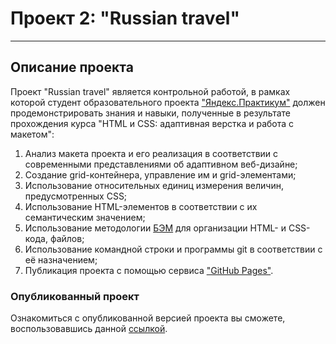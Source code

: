 # Проект 2: "Russian travel"
______

## Описание проекта
Проект "Russian travel" является контрольной работой, в рамках которой студент образовательного проекта
["Яндекс.Практикум"](https://praktikum.yandex.ru/) должен продемонстрировать знания и навыки, полученные в
результате прохождения курса "HTML и CSS: адаптивная верстка и работа с макетом":
1. Анализ макета проекта и его реализация в соответствии с современными представлениями об адаптивном веб-дизайне;
2. Создание grid-контейнера, управление им и grid-элементами;
3. Использование относительных единиц измерения величин, предусмотренных CSS;
4. Использование HTML-элементов в соответствии с их семантическим значением;
5. Использование методологии [БЭМ](https://ru.bem.info/methodology/) для организации HTML- и CSS-кода, файлов;
6. Использование командной строки и программы git в соответствии с её назначением;
7. Публикация проекта с помощью сервиса ["GitHub Pages"](https://pages.github.com/).

### Опубликованный проект
Ознакомиться с опубликованной версией проекта вы сможете, воспользовавшись данной [ссылкой](https://eranosyaneduard.github.io/russian-travel/).
